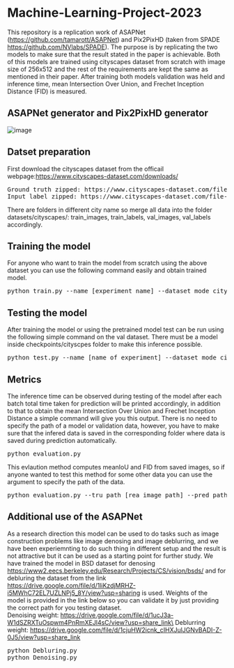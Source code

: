 # Machine-Learning-Project-2023
This repository is a replication work of ASAPNet (https://github.com/tamarott/ASAPNet) and Pix2PixHD (taken from SPADE https://github.com/NVlabs/SPADE). The purpose is by replicating the two models to make sure that the result stated in the paper is achievable. Both of this models are trained using cityscapes dataset from scratch with image size of 256x512 and the rest of the requirements are kept the same as mentioned in their paper.
After training both models validation was held and inference time, mean Intersection Over Union, and Frechet Inception Distance (FID) is measured.
## ASAPNet generator and Pix2PixHD generator
![image](https://user-images.githubusercontent.com/96078343/227195918-f459b5c3-b4a2-4d9a-86b8-8ce5afe69c15.png)
## Datset preparation
First download the cityscapes dataset from the officail webpage:https://www.cityscapes-dataset.com/downloads/
<pre>
Ground truth zipped: https://www.cityscapes-dataset.com/file-handling/?packageID=3
Input label zipped: https://www.cityscapes-dataset.com/file-handling/?packageID=1
</pre>
There are folders in different city name so merge all data into the folder datasets/cityscapes/: train_images, train_labels, val_images, val_labels accordingly.

## Training the model
For anyone who want to train the model from scratch using the above dataset you can use the following command easily and obtain trained model.
<pre>
python train.py --name [experiment_name] --dataset_mode cityscapes
</pre>
## Testing the model
After training the model or using the pretrained model test can be run using the following simple command on the val dataset. There must be a model inside checkpoints/cityscpes folder to make this inference possible.
<pre>
python test.py --name [name_of_experiment] --dataset_mode cityscapes --batchSize [batch size] --gpu_ids [ids of your gpu]
</pre>

## Metrics
The inference time can be observed during testing of the model after each batch total time taken for prediction will be printed accordingly, in addition to that to obtain the mean Intersection Over Union and Frechet Inception Distance a simple command will give you this output. There is no need to specify the path of a model or validation data, however, you have to make sure that the infered data is saved in the corresponding folder where data is saved during prediction automatically. 
<pre>
python evaluation.py
</pre>
This evlaution method computes meanIoU and FID from saved images, so if anyone wanted to test this method for some other data you can use the argument to specify the path of the data.
<pre>
python evaluation.py --tru_path [rea image path] --pred_path [generated image path] --label_path [mask path]
</pre>

## Additional use of the ASAPNet
As a research direction this model can be used to do tasks such as image construction problems like image denosing and image deblurring, and we have been experiemnting to do such thing in different setup and the result is not attractive but it can be used as a starting point for further study. We have trained  the model in BSD dataset for denosing https://www2.eecs.berkeley.edu/Research/Projects/CS/vision/bsds/ and for debluring the dataset from the link https://drive.google.com/file/d/1liKzdjMRHZ-i5MWhC72EL7UZLNPj5_8Y/view?usp=sharing is used. Weights of the model is provided in the link below so you can validate it by just providing the correct path for you testing dataset.\
Denoising weight: https://drive.google.com/file/d/1ucJ3a-W1dSZRXTuOspwm4PnRmXEJl4sC/view?usp=share_link\
Deblurring weight: https://drive.google.com/file/d/1cjuHW2icnk_cIHXJulJGNvBADI-Z-0J5/view?usp=share_link

<pre>
python Debluring.py
python Denoising.py
</pre>
